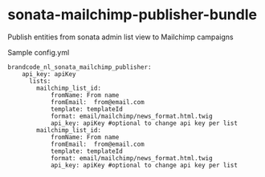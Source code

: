 # sonata-mailchimp-publisher-bundle
Publish entities from sonata admin list view to Mailchimp campaigns

Sample config.yml
```
brandcode_nl_sonata_mailchimp_publisher:
    api_key: apiKey
      lists:
        mailchimp_list_id: 
            fromName: From name
            fromEmail:  from@email.com
            template: templateId
            format: email/mailchimp/news_format.html.twig  
            api_key: apiKey #optional to change api key per list
        mailchimp_list_id:
            fromName: From name
            fromEmail:  from@email.com
            template: templateId
            format: email/mailchimp/news_format.html.twig  
            api_key: apiKey #optional to change api key per list
